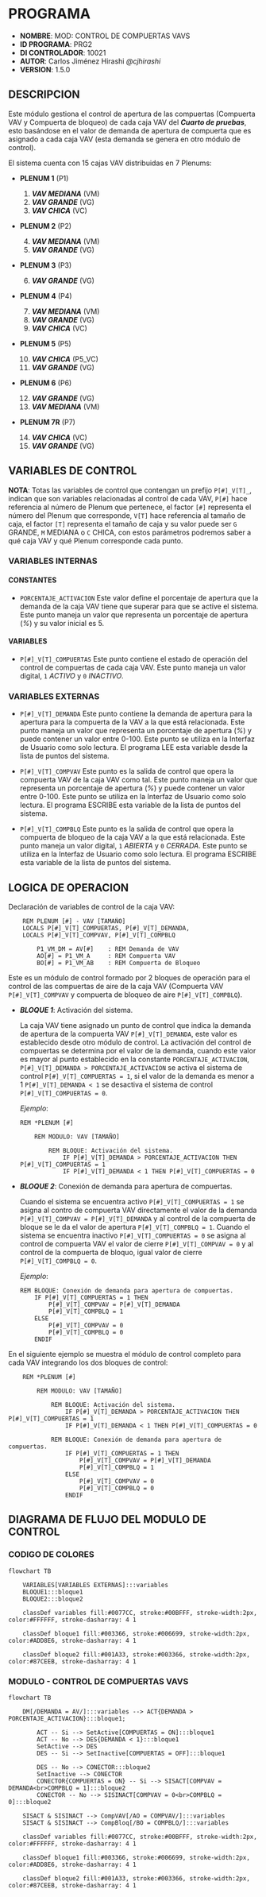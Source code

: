 # PROGRAMA
* **NOMBRE**: MOD: CONTROL DE COMPUERTAS VAVS
* **ID PROGRAMA**: PRG2
* **DI CONTROLADOR**: 10021
* **AUTOR**: Carlos Jiménez Hirashi *@cjhirashi*
* **VERSION**: 1.5.0

## DESCRIPCION

Este módulo gestiona el control de apertura de las compuertas (Compuerta VAV y Compuerta de bloqueo) de cada caja VAV del ***Cuarto de pruebas***, esto basándose en el valor de demanda de apertura de compuerta que es asignado a cada caja VAV (esta demanda se genera en otro módulo de control). 

El sistema cuenta con 15 cajas VAV distribuidas en 7 Plenums:

* **PLENUM 1** (P1)

    1. ***VAV MEDIANA*** (VM)
    2. ***VAV GRANDE*** (VG)
    3. ***VAV CHICA*** (VC)

* **PLENUM 2** (P2)

    4. ***VAV MEDIANA*** (VM)
    5. ***VAV GRANDE*** (VG)

* **PLENUM 3** (P3)

    6. ***VAV GRANDE*** (VG)

* **PLENUM 4** (P4)

    7. ***VAV MEDIANA*** (VM)
    8. ***VAV GRANDE*** (VG)
    9. ***VAV CHICA*** (VC)

* **PLENUM 5** (P5)

    10. ***VAV CHICA*** (P5_VC)
    11. ***VAV GRANDE*** (VG)

* **PLENUM 6** (P6)

    12. ***VAV GRANDE*** (VG)
    13. ***VAV MEDIANA*** (VM)

* **PLENUM 7R** (P7)

    14. ***VAV CHICA*** (VC)
    15. ***VAV GRANDE*** (VG)

## VARIABLES DE CONTROL

**NOTA**: Totas las variables de control que contengan un prefijo `P[#]_V[T]_`, indican que son variables relacionadas al control de cada VAV, `P[#]` hace referencia al número de Plenum que pertenece, el factor `[#]` representa el número del Plenum que corresponde, `V[T]` hace referencia al tamaño de caja, el factor `[T]` representa el tamaño de caja y su valor puede ser `G` GRANDE, `M` MEDIANA o `C` CHICA, con estos parámetros podremos saber a qué caja VAV y qué Plenum corresponde cada punto.

### VARIABLES INTERNAS

#### CONSTANTES

* `PORCENTAJE_ACTIVACION` Este valor define el porcentaje de apertura que la demanda de la caja VAV tiene que superar para que se active el sistema. Este punto maneja un valor que representa un porcentaje de apertura (*%*) y su valor inicial es 5.

#### VARIABLES

* `P[#]_V[T]_COMPUERTAS` Este punto contiene el estado de operación del control de compuertas de cada caja VAV. Este punto maneja un valor digital, `1` *ACTIVO* y `0` *INACTIVO*.

### VARIABLES EXTERNAS

* `P[#]_V[T]_DEMANDA` Este punto contiene la demanda de apertura para la apertura para la compuerta de la VAV a la que está relacionada. Este punto maneja un valor que representa un porcentaje de apertura (*%*) y puede contener un valor entre 0-100. Este punto se utiliza en la Interfaz de Usuario como solo lectura. El programa LEE esta variable desde la lista de puntos del sistema.

* `P[#]_V[T]_COMPVAV` Este punto es la salida de control que opera la compuerta VAV de la caja VAV como tal. Este punto maneja un valor que representa un porcentaje de apertura (*%*) y puede contener un valor entre 0-100. Este punto se utiliza en la Interfaz de Usuario como solo lectura. El programa ESCRIBE esta variable de la lista de puntos del sistema.

* `P[#]_V[T]_COMPBLQ` Este punto es la salida de control que opera la compuerta de bloqueo de la caja VAV a la que está relacionada. Este punto maneja un valor digital, `1` *ABIERTA* y `0` *CERRADA*. Este punto se utiliza en la Interfaz de Usuario como solo lectura. El programa ESCRIBE esta variable de la lista de puntos del sistema.

## LOGICA DE OPERACION

Declaración de variables de control de la caja VAV:

```basic
    REM PLENUM [#] - VAV [TAMAÑO]
    LOCALS P[#]_V[T]_COMPUERTAS, P[#]_V[T]_DEMANDA, 
    LOCALS P[#]_V[T]_COMPVAV, P[#]_V[T]_COMPBLQ

		P1_VM_DM = AV[#]	: REM Demanda de VAV
		AO[#] = P1_VM_A		: REM Compuerta VAV
		BO[#] = P1_VM_AB	: REM Compuerta de Bloqueo
```

Este es un módulo de control formado por 2 bloques de operación para el control de las compuertas de aire de la caja VAV (Compuerta VAV `P[#]_V[T]_COMPVAV` y compuerta de bloqueo de aire `P[#]_V[T]_COMPBLQ`).

* ***BLOQUE 1***: Activación del sistema.

    La caja VAV tiene asignado un punto de control que indica la demanda de apertura de la compuerta VAV `P[#]_V[T]_DEMANDA`, este valor es establecido desde otro módulo de control. La activación del control de compuertas se determina por el valor de la demanda, cuando este valor es mayor al punto establecido en la constante `PORCENTAJE_ACTIVACION`, `P[#]_V[T]_DEMANDA > PORCENTAJE_ACTIVACION` se activa el sistema de control `P[#]_V[T]_COMPUERTAS = 1`, si el valor de la demanda es menor a 1 `P[#]_V[T]_DEMANDA < 1` se desactiva el sistema de control `P[#]_V[T]_COMPUERTAS = 0`.

    *Ejemplo*:

    ```basic
    REM *PLENUM [#]

        REM MODULO: VAV [TAMAÑO] 

            REM BLOQUE: Activación del sistema.
                IF P[#]_V[T]_DEMANDA > PORCENTAJE_ACTIVACION THEN P[#]_V[T]_COMPUERTAS = 1
                IF P[#]_V[T]_DEMANDA < 1 THEN P[#]_V[T]_COMPUERTAS = 0
    ```

* ***BLOQUE 2***: Conexión de demanda para apertura de compuertas.

    Cuando el sistema se encuentra activo `P[#]_V[T]_COMPUERTAS = 1` se asigna al contro de compuerta VAV directamente el valor de la demanda `P[#]_V[T]_COMPVAV = P[#]_V[T]_DEMANDA` y al control de la compuerta de bloque se le da el valor de apertura `P[#]_V[T]_COMPBLQ = 1`. Cuando el sistema se encuentra inactivo `P[#]_V[T]_COMPUERTAS = 0` se asigna al control de compuerta VAV el valor de cierre `P[#]_V[T]_COMPVAV = 0` y al control de la compuerta de bloquo, igual valor de cierre `P[#]_V[T]_COMPBLQ = 0`.

    *Ejemplo*:

    ```basic
    REM BLOQUE: Conexión de demanda para apertura de compuertas.
        IF P[#]_V[T]_COMPUERTAS = 1 THEN 
            P[#]_V[T]_COMPVAV = P[#]_V[T]_DEMANDA
            P[#]_V[T]_COMPBLQ = 1 
        ELSE 
            P[#]_V[T]_COMPVAV = 0
            P[#]_V[T]_COMPBLQ = 0
        ENDIF
    ```

En el siguiente ejemplo se muestra el módulo de control completo para cada VAV integrando los dos bloques de control:

```basic
    REM *PLENUM [#]

        REM MODULO: VAV [TAMAÑO] 

            REM BLOQUE: Activación del sistema.
                IF P[#]_V[T]_DEMANDA > PORCENTAJE_ACTIVACION THEN P[#]_V[T]_COMPUERTAS = 1
                IF P[#]_V[T]_DEMANDA < 1 THEN P[#]_V[T]_COMPUERTAS = 0

            REM BLOQUE: Conexión de demanda para apertura de compuertas.
                IF P[#]_V[T]_COMPUERTAS = 1 THEN 
                    P[#]_V[T]_COMPVAV = P[#]_V[T]_DEMANDA
                    P[#]_V[T]_COMPBLQ = 1 
                ELSE 
                    P[#]_V[T]_COMPVAV = 0
                    P[#]_V[T]_COMPBLQ = 0
                ENDIF
```


## DIAGRAMA DE FLUJO DEL MODULO DE CONTROL

### CODIGO DE COLORES
```mermaid
flowchart TB

    VARIABLES[VARIABLES EXTERNAS]:::variables
    BLOQUE1:::bloque1
    BLOQUE2:::bloque2

    classDef variables fill:#0077CC, stroke:#00BFFF, stroke-width:2px, color:#FFFFFF, stroke-dasharray: 4 1

    classDef bloque1 fill:#003366, stroke:#006699, stroke-width:2px, color:#ADD8E6, stroke-dasharray: 4 1

    classDef bloque2 fill:#001A33, stroke:#003366, stroke-width:2px, color:#87CEEB, stroke-dasharray: 4 1

```

### MODULO - CONTROL DE COMPUERTAS VAVS
```mermaid
flowchart TB

    DM[/DEMANDA = AV/]:::variables --> ACT{DEMANDA > PORCENTAJE_ACTIVACION}:::bloque1;

        ACT -- Si --> SetActive[COMPUERTAS = ON]:::bloque1 
        ACT -- No --> DES{DEMANDA < 1}:::bloque1
        SetActive --> DES
        DES -- Si --> SetInactive[COMPUERTAS = OFF]:::bloque1
    
        DES -- No --> CONECTOR:::bloque2
        SetInactive --> CONECTOR
        CONECTOR{COMPUERTAS = ON} -- Si --> SISACT[COMPVAV = DEMANDA<br>COMPBLQ = 1]:::bloque2
        CONECTOR -- No --> SISINACT[COMPVAV = 0<br>COMPBLQ = 0]:::bloque2

    SISACT & SISINACT --> CompVAV[/AO = COMPVAV/]:::variables
    SISACT & SISINACT --> CompBloq[/BO = COMPBLQ/]:::variables

    classDef variables fill:#0077CC, stroke:#00BFFF, stroke-width:2px, color:#FFFFFF, stroke-dasharray: 4 1

    classDef bloque1 fill:#003366, stroke:#006699, stroke-width:2px, color:#ADD8E6, stroke-dasharray: 4 1
    
    classDef bloque2 fill:#001A33, stroke:#003366, stroke-width:2px, color:#87CEEB, stroke-dasharray: 4 1
```

